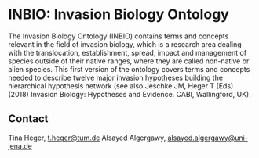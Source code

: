 INBIO: Invasion Biology Ontology
=================================

The Invasion Biology Ontology (INBIO) contains terms and concepts relevant in the field of invasion biology, which is a research area dealing with the translocation, establishment, spread, impact and management of species outside of their native ranges, where they are called non-native or alien species. This first version of the ontology covers terms and concepts needed to describe twelve major invasion hypotheses building the hierarchical hypothesis network (see also Jeschke JM, Heger T (Eds) (2018) Invasion Biology: Hypotheses and Evidence. CABI, Wallingford, UK).


Contact
-------------
Tina Heger, t.heger@tum.de
Alsayed Algergawy, alsayed.algergawy@uni-jena.de

